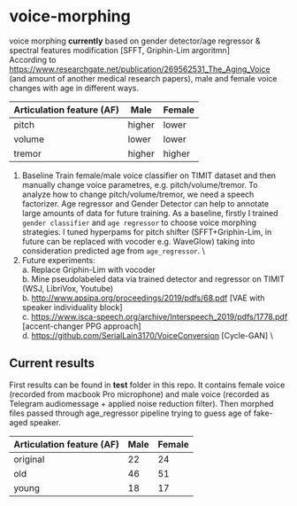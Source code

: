 # voice-morphing
voice morphing **currently** based on gender detector/age regressor &amp; spectral features modification [SFFT, Griphin-Lim argoritmn]\
According to https://www.researchgate.net/publication/269562531_The_Aging_Voice (and amount of another medical research papers), male and female voice changes with age in different ways.

| Articulation feature (AF)  | Male | Female |
| ------------- | ------------- | ------------- |
| pitch  | higher  | lower  |
| volume  | lower  | lower  |
| tremor | higher  | higher  |

1. Baseline
Train female/male voice classifier on TIMIT dataset and then manually change voice parametres, e.g. pitch/volume/tremor.
To analyze how to change pitch/volume/tremor, we need a speech factorizer. Age regressor and Gender Detector can help to annotate large amounts of data for future training. As a baseline, firstly I trained `gender classifier` and `age regressor` to choose voice morphing strategies. I tuned hyperpams for pitch shifter (SFFT+Griphin-Lim, in future can be replaced with vocoder e.g. WaveGlow) taking into consideration predicted age from `age_regressor`. \
2. Future experiments:\
  a. Replace Griphin-Lim with vocoder \
  b. Mine pseudolabeled data via trained detector and regressor on TIMIT (WSJ, LibriVox, Youtube) \
  b. http://www.apsipa.org/proceedings/2019/pdfs/68.pdf [VAE with speaker individuality block]\
  c. https://www.isca-speech.org/archive/Interspeech_2019/pdfs/1778.pdf [accent-changer PPG approach] \
  d. https://github.com/SerialLain3170/VoiceConversion [Cycle-GAN] \
## Current results
First results can be found in **test** folder in this repo. It contains female voice (recorded from macbook Pro microphone) and male voice (recorded as Telegram audiomessage + applied noise reduction filter). Then morphed files passed through age_regressor pipeline trying to guess age of fake-aged speaker.


| Articulation feature (AF)  | Male | Female |
| ------------- | ------------- | ------------- |
| original | 22 |  24 |  
| old | 46  | 51  |
| young | 18  | 17  |

